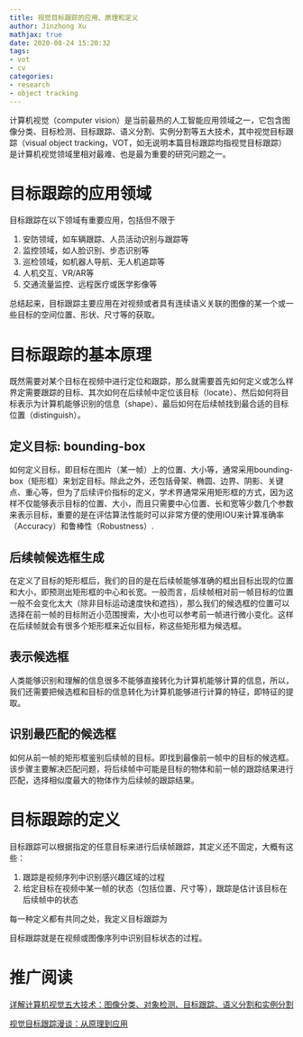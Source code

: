 ```yaml
---
title: 视觉目标跟踪的应用、原理和定义
author: Jinzhong Xu
mathjax: true
date: 2020-08-24 15:20:32
tags:
- vot
- cv
categories:
- research
- object tracking
---
```


计算机视觉（computer vision）是当前最热的人工智能应用领域之一，它包含图像分类、目标检测、目标跟踪、语义分割、实例分割等五大技术，其中视觉目标跟踪（visual object tracking，VOT，如无说明本篇目标跟踪均指视觉目标跟踪）是计算机视觉领域里相对最难、也是最为重要的研究问题之一。

<!--more-->

# 目标跟踪的应用领域

目标跟踪在以下领域有重要应用，包括但不限于

1. 安防领域，如车辆跟踪、人员活动识别与跟踪等
2. 监控领域，如人脸识别、步态识别等
3. 巡检领域，如机器人导航、无人机追踪等
4. 人机交互、VR/AR等
5. 交通流量监控、远程医疗或医学影像等

总结起来，目标跟踪主要应用在对视频或者具有连续语义关联的图像的某一个或一些目标的空间位置、形状、尺寸等的获取。

# 目标跟踪的基本原理

既然需要对某个目标在视频中进行定位和跟踪，那么就需要首先如何定义或怎么样界定需要跟踪的目标、其次如何在后续帧中定位该目标（locate）、然后如何将目标表示为计算机能够识别的信息（shape）、最后如何在后续帧找到最合适的目标位置（distinguish）。

## 定义目标: bounding-box

如何定义目标，即目标在图片（某一帧）上的位置、大小等，通常采用bounding-box（矩形框）来划定目标。除此之外，还包括骨架、椭圆、边界、阴影、关键点、重心等，但为了后续评价指标的定义，学术界通常采用矩形框的方式，因为这样不仅能够表示目标的位置、大小，而且只需要中心位置、长和宽等少数几个参数来表示目标，重要的是在评估算法性能时可以非常方便的使用IOU来计算准确率（Accuracy）和鲁棒性（Robustness）.

## 后续帧候选框生成

在定义了目标的矩形框后，我们的目的是在后续帧能够准确的框出目标出现的位置和大小，即预测出矩形框的中心和长宽。一般而言，后续帧相对前一帧目标的位置一般不会变化太大（除非目标运动速度快和遮挡），那么我们的候选框的位置可以选择在前一帧的目标附近小范围搜索，大小也可以参考前一帧进行微小变化。这样在后续帧就会有很多个矩形框来近似目标，称这些矩形框为候选框。

## 表示候选框

人类能够识别和理解的信息很多不能够直接转化为计算机能够计算的信息，所以，我们还需要把候选框和目标的信息转化为计算机能够进行计算的特征，即特征的提取。

## 识别最匹配的候选框

如何从前一帧的矩形框鉴别后续帧的目标。即找到最像前一帧中的目标的候选框。该步骤主要解决匹配问题，将后续帧中可能是目标的物体和前一帧的跟踪结果进行匹配，选择相似度最大的物体作为后续帧的跟踪结果。

# 目标跟踪的定义

目标跟踪可以根据指定的任意目标来进行后续帧跟踪，其定义还不固定，大概有这些：

1. 跟踪是视频序列中识别感兴趣区域的过程
2. 给定目标在视频中某一帧的状态（包括位置、尺寸等），跟踪是估计该目标在后续帧中的状态

每一种定义都有共同之处，我定义目标跟踪为

目标跟踪就是在视频或图像序列中识别目标状态的过程。

# 推广阅读

[详解计算机视觉五大技术：图像分类、对象检测、目标跟踪、语义分割和实例分割](https://blog.csdn.net/dQCFKyQDXYm3F8rB0/article/details/80016353)

[视觉目标跟踪漫谈：从原理到应用](https://developer.aliyun.com/article/766769)



